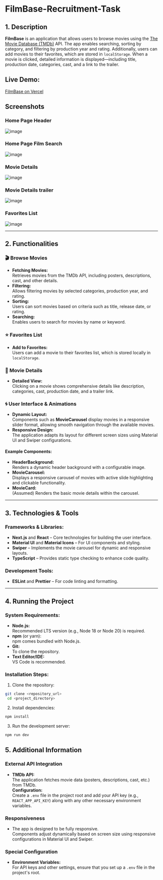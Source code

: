 # FilmBase-Recruitment-Task

## 1. Description

**FilmBase** is an application that allows users to browse movies using the [The Movie Database (TMDb)](https://api.themoviedb.org/3) API. The app enables searching, sorting by category, and filtering by production year and rating. Additionally, users can add movies to their favorites, which are stored in `localStorage`. When a movie is clicked, detailed information is displayed—including title, production date, categories, cast, and a link to the trailer.

## Live Demo:  
[FilmBase on Vercel](https://film-base-recruitment-task.vercel.app/)

## Screenshots

### Home Page Header
![image](https://github.com/user-attachments/assets/4d84ffa4-ae5e-4991-b50c-9982ff39dfd8)

### Home Page Film Search
![image](https://github.com/user-attachments/assets/5ddc1a8e-7ea7-4b45-ae0b-6cf67564e42a)

### Movie Details
![image](https://github.com/user-attachments/assets/9a982916-f4cc-405b-b5f5-c8ad9a0086af)

### Movie Details trailer
![image](https://github.com/user-attachments/assets/e22be3e3-99b1-415c-80f9-fc2ac61ef0cf)

### Favorites List
![image](https://github.com/user-attachments/assets/86a3bcdd-7214-4809-b114-0cf0894fcc10)


---

## 2. Functionalities

### 🎬 Browse Movies
- **Fetching Movies:**  
  Retrieves movies from the TMDb API, including posters, descriptions, cast, and other details.
- **Filtering:**  
  Allows filtering movies by selected categories, production year, and rating.
- **Sorting:**  
  Users can sort movies based on criteria such as title, release date, or rating.
- **Searching:**  
  Enables users to search for movies by name or keyword.

### ⭐ Favorites List
- **Add to Favorites:**  
  Users can add a movie to their favorites list, which is stored locally in `localStorage`.

### 🎥 Movie Details
- **Detailed View:**  
  Clicking on a movie shows comprehensive details like description, categories, cast, production date, and a trailer link.

### 🌀 User Interface & Animations
- **Dynamic Layout:**  
  Components such as **MovieCarousel** display movies in a responsive slider format, allowing smooth navigation through the available movies.
- **Responsive Design:**  
  The application adapts its layout for different screen sizes using Material UI and Swiper configurations.

#### Example Components:
- **HeaderBackground:**  
  Renders a dynamic header background with a configurable image.
- **MovieCarousel:**  
  Displays a responsive carousel of movies with active slide highlighting and clickable functionality.
- **MovieCard:**  
  (Assumed) Renders the basic movie details within the carousel.

---

## 3. Technologies & Tools

### Frameworks & Libraries:
- **Next.js** and **React** – Core technologies for building the user interface.
- **Material UI** and **Material Icons** – For UI components and styling.
- **Swiper** – Implements the movie carousel for dynamic and responsive layouts.
- **TypeScript** – Provides static type checking to enhance code quality.

### Development Tools:
- **ESLint** and **Prettier** – For code linting and formatting.

---

## 4. Running the Project

### System Requirements:
- **Node.js:**  
  Recommended LTS version (e.g., Node 18 or Node 20) is required.
- **npm** (or yarn):  
  npm comes bundled with Node.js.
- **Git:**  
  To clone the repository.
- **Text Editor/IDE:**  
  VS Code is recommended.

### Installation Steps:

1. Clone the repository:
  ```bash
 git clone <repository_url>
   cd <project_directory>
```

2. Install dependencies:
  ```bash
  npm install
  ```

3. Run the development server:
  ```bash
  npm run dev
  ```

## 5. Additional Information

### External API Integration
- **TMDb API:**  
  The application fetches movie data (posters, descriptions, cast, etc.) from TMDb.  
  **Configuration:**  
  Create a `.env` file in the project root and add your API key (e.g., `REACT_APP_API_KEY`) along with any other necessary environment variables.

### Responsiveness
- The app is designed to be fully responsive.  
  Components adjust dynamically based on screen size using responsive configurations in Material UI and Swiper.

### Special Configuration
- **Environment Variables:**  
  For API keys and other settings, ensure that you set up a `.env` file in the project's root.
